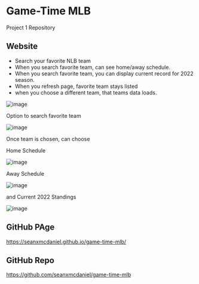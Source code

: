 # Game-Time MLB
Project 1 Repository


## Website 
- Search your favorite NLB team
- When you search favorite team, can see home/away schedule.
- When you search favorite team, you can display current record for 2022 season.
- When you refresh page, favorite team stays listed 
- when you choose a different team, that teams data loads.

![image](https://user-images.githubusercontent.com/102200085/169718770-cba19d98-e4fc-4c05-8b4a-ed3943a83d9a.png)

Option to search favorite team

![image](https://user-images.githubusercontent.com/102200085/169718760-aecb9278-58fb-4697-8280-86a152f62df8.png)

Once team is chosen, can choose

Home Schedule 

![image](https://user-images.githubusercontent.com/102200085/169718781-2d0ba1b3-d176-4440-ad02-1b1906449436.png)

Away Schedule 

![image](https://user-images.githubusercontent.com/102200085/169718785-21a4b9e5-53cf-4ca2-9e17-9810472690ea.png)

and Current 2022 Standings 

![image](https://user-images.githubusercontent.com/102200085/169718797-1d0cf48c-aa6b-430b-ab6e-98e359b3831a.png)

## GitHub PAge
https://seanxmcdaniel.github.io/game-time-mlb/

## GitHub Repo
https://github.com/seanxmcdaniel/game-time-mlb

